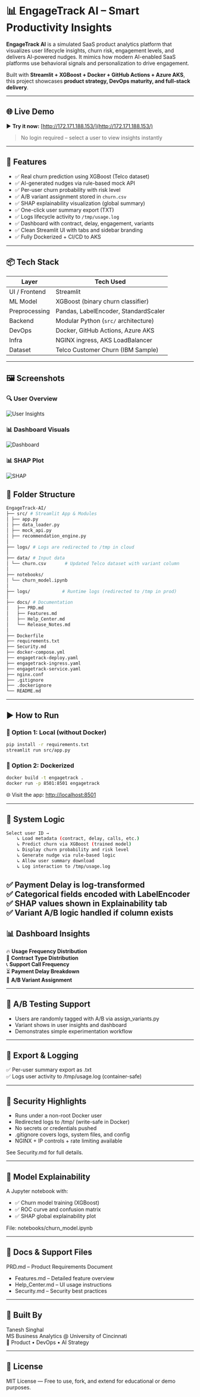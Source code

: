 # 📊 EngageTrack AI – Smart Productivity Insights

**EngageTrack AI** is a simulated SaaS product analytics platform that visualizes user lifecycle insights, churn risk, engagement levels, and delivers AI-powered nudges. It mimics how modern AI-enabled SaaS platforms use behavioral signals and personalization to drive engagement.

Built with **Streamlit + XGBoost + Docker + GitHub Actions + Azure AKS**, this project showcases **product strategy, DevOps maturity, and full-stack delivery**.

---

## 🌐 Live Demo

▶️ **Try it now:** [http://172.171.188.153/](http://172.171.188.153/)  
> No login required – select a user to view insights instantly

---

## 🚀 Features

- ✅ Real churn prediction using XGBoost (Telco dataset)
- ✅ AI-generated nudges via rule-based mock API
- ✅ Per-user churn probability with risk level
- ✅ A/B variant assignment stored in `churn.csv`
- ✅ SHAP explainability visualization (global summary)
- ✅ One-click user summary export (TXT)
- ✅ Logs lifecycle activity to `/tmp/usage.log`
- ✅ Dashboard with contract, delay, engagement, variants
- ✅ Clean Streamlit UI with tabs and sidebar branding
- ✅ Fully Dockerized + CI/CD to AKS
---

## 📦 Tech Stack

| Layer         | Tech Used                                 |
|---------------|--------------------------------------------|
| UI / Frontend | Streamlit                                 |
| ML Model      | XGBoost (binary churn classifier)         |
| Preprocessing | Pandas, LabelEncoder, StandardScaler      |
| Backend       | Modular Python (`src/` architecture)      |
| DevOps        | Docker, GitHub Actions, Azure AKS         |
| Infra         | NGINX ingress, AKS LoadBalancer           |
| Dataset       | Telco Customer Churn (IBM Sample)         |

---

## 🖼 Screenshots

### 🔍 User Overview
![User Insights](screenshots/user_tab.png)

### 📊 Dashboard Visuals
![Dashboard](screenshots/dashboard_tab.png)

### 📊 SHAP Plot
![SHAP](screenshots/shap.png)


## 📂 Folder Structure

```bash
EngageTrack-AI/
├── src/ # Streamlit App & Modules
│ ├── app.py  
│ ├── data_loader.py  
│ ├── mock_api.py  
│ ├── recommendation_engine.py  
│  
├── logs/ # Logs are redirected to /tmp in cloud  
│  
├── data/ # Input data  
│ └── churn.csv       # Updated Telco dataset with variant column
│  
├── notebooks/
│ └── churn_model.ipynb
│
├── logs/            # Runtime logs (redirected to /tmp in prod)
│
├── docs/ # Documentation  
│   ├── PRD.md
│   ├── Features.md
│   ├── Help_Center.md
│   └── Release_Notes.md
│  
├── Dockerfile  
├── requirements.txt  
├── Security.md  
├── docker-compose.yml  
├── engagetrack-deploy.yaml  
├── engagetrack-ingress.yaml  
├── engagetrack-service.yaml  
├── nginx.conf  
├── .gitignore
├── .dockerignore
└── README.md  
```
---

## ▶️ How to Run

### 🔧 Option 1: Local (without Docker)
```bash
pip install -r requirements.txt
streamlit run src/app.py
```

### 🐳 Option 2: Dockerized
```bash
docker build -t engagetrack .
docker run -p 8501:8501 engagetrack
```
  
🌐 Visit the app: [http://localhost:8501](http://localhost:8501)

---

## 🧠 System Logic
```bash
Select user ID →
    ↳ Load metadata (contract, delay, calls, etc.)
    ↳ Predict churn via XGBoost (trained model)
    ↳ Display churn probability and risk level
    ↳ Generate nudge via rule-based logic
    ↳ Allow user summary download
    ↳ Log interaction to /tmp/usage.log
```
✅ Payment Delay is log-transformed  
✅ Categorical fields encoded with LabelEncoder  
✅ SHAP values shown in Explainability tab  
✅ Variant A/B logic handled if column exists
---

## 📊 Dashboard Insights

🔥 **Usage Frequency Distribution**  
🧮 **Contract Type Distribution**  
📞 **Support Call Frequency**  
⏳ **Payment Delay Breakdown**  
🧪 **A/B Variant Assignment**

---

## 🧪 A/B Testing Support

- Users are randomly tagged with A/B via assign_variants.py
- Variant shows in user insights and dashboard
- Demonstrates simple experimentation workflow

---

## 📄 Export & Logging

✅ Per-user summary export as .txt  
✅ Logs user activity to /tmp/usage.log (container-safe)

---

## 🔐 Security Highlights

- Runs under a non-root Docker user
- Redirected logs to /tmp/ (write-safe in Docker)
- No secrets or credentials pushed
- .gitignore covers logs, system files, and config
- NGINX + IP controls + rate limiting available  

See Security.md for full details.

---

## 🧪 Model Explainability

A Jupyter notebook with:  

- ✅ Churn model training (XGBoost)
- ✅ ROC curve and confusion matrix
- ✅ SHAP global explainability plot

File: notebooks/churn_model.ipynb

---

## 📄 Docs & Support Files

PRD.md – Product Requirements Document

- Features.md – Detailed feature overview  
- Help_Center.md – UI usage instructions  
- Security.md – Security best practices

---

## 💼 Built By

Tanesh Singhal  
MS Business Analytics @ University of Cincinnati  
📌 Product • DevOps • AI Strategy

---

## 📄 License

MIT License — Free to use, fork, and extend for educational or demo purposes.

